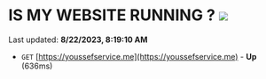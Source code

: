 # IS MY WEBSITE RUNNING ? [![](https://img.shields.io/static/v1?label=Sponsor&message=%E2%9D%A4&logo=GitHub&color=%23fe8e86)](https://github.com/sponsors/<username>)

Last updated: **8/22/2023, 8:19:10 AM**

- `GET` [https://youssefservice.me](https://youssefservice.me) - **Up** (636ms)
